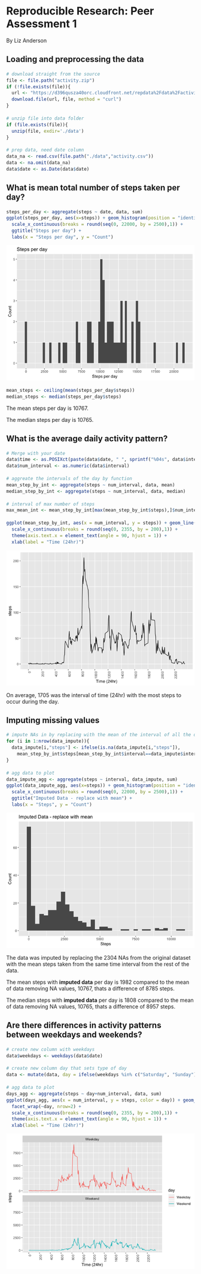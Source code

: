 # Reproducible Research: Peer Assessment 1
By Liz Anderson

## Loading and preprocessing the data
```r
# download straight from the source
file <- file.path("activity.zip")
if (!file.exists(file)){
  url <- "https://d396qusza40orc.cloudfront.net/repdata%2Fdata%2Factivity.zip"
  download.file(url, file, method = "curl")
}

# unzip file into data folder
if (file.exists(file)){
  unzip(file, exdir='./data')
}

# prep data, need date column
data_na <- read.csv(file.path("./data","activity.csv"))
data <- na.omit(data_na)
data$date <- as.Date(data$date)
```


## What is mean total number of steps taken per day?
```r
steps_per_day <- aggregate(steps ~ date, data, sum)
ggplot(steps_per_day, aes(x=steps)) + geom_histogram(position = "identity", binwidth = 300) +
  scale_x_continuous(breaks = round(seq(0, 22000, by = 2500),1)) +
  ggtitle("Steps per day") + 
  labs(x = "Steps per day", y = "Count")
```

![](figure/steps_per_day-1.png)<!-- -->

```r
mean_steps <- ceiling(mean(steps_per_day$steps))
median_steps <- median(steps_per_day$steps)
```
The mean steps per day is 10767.

The median steps per day is 10765.


## What is the average daily activity pattern?

```r
# Merge with your date
data$time <- as.POSIXct(paste(data$date, " ", sprintf("%04s", data$interval)), format = "%Y-%m-%d %H%M")
data$num_interval <- as.numeric(data$interval)

# aggreate the intervals of the day by function
mean_step_by_int <- aggregate(steps ~ num_interval, data, mean)
median_step_by_int <- aggregate(steps ~ num_interval, data, median)

# interval of max number of steps
max_mean_int <- mean_step_by_int[max(mean_step_by_int$steps),]$num_interval

ggplot(mean_step_by_int, aes(x = num_interval, y = steps)) + geom_line() +
  scale_x_continuous(breaks = round(seq(0, 2355, by = 200),1)) + 
  theme(axis.text.x = element_text(angle = 90, hjust = 1)) + 
  xlab(label = "Time (24hr)")
```

![](figure/avg_daily-1.png)<!-- -->

On average, 1705 was the interval of time (24hr) with the most steps to occur during the day.


## Imputing missing values



```r
# impute NAs in by replacing with the mean of the interval of all the days
for (i in 1:nrow(data_impute)){
  data_impute[i,"steps"] <- ifelse(is.na(data_impute[i,"steps"]), 
    mean_step_by_int$steps[mean_step_by_int$interval==data_impute$interval[i]],data_impute[i,"steps"])
}

# agg data to plot
data_impute_agg <- aggregate(steps ~ interval, data_impute, sum)
ggplot(data_impute_agg, aes(x=steps)) + geom_histogram(position = "identity", binwidth = 300) +
  scale_x_continuous(breaks = round(seq(0, 22000, by = 2500),1)) +
  ggtitle("Imputed Data - replace with mean") + 
  labs(x = "Steps", y = "Count")
```

![](figure/impute_plot-1.png)<!-- -->


The data was imputed by replacing the 2304 NAs from the original dataset with the mean steps taken from the same time interval from the rest of the data.

The mean steps with <b>imputed data</b> per day is 1982 compared to the mean of data removing NA values, 10767, thats a difference of 8785 steps.

The median steps  with <b>imputed data</b> per day is 1808 compared to the mean of data removing NA values, 10765, thats a difference of 8957 steps.


## Are there differences in activity patterns between weekdays and weekends?

```r
# create new column with weekdays
data$weekdays <- weekdays(data$date)

# create new column day that sets type of day
data <- mutate(data, day = ifelse(weekdays %in% c("Saturday", "Sunday"), "Weekend", "Weekday"))

# agg data to plot
days_agg <- aggregate(steps ~ day+num_interval, data, sum)
ggplot(days_agg, aes(x = num_interval, y = steps, color = day)) + geom_line() +
  facet_wrap(~day, nrow=2) +
  scale_x_continuous(breaks = round(seq(0, 2355, by = 200),1)) + 
  theme(axis.text.x = element_text(angle = 90, hjust = 1)) + 
  xlab(label = "Time (24hr)")
```

![](figure/weekdays-1.png)<!-- -->
